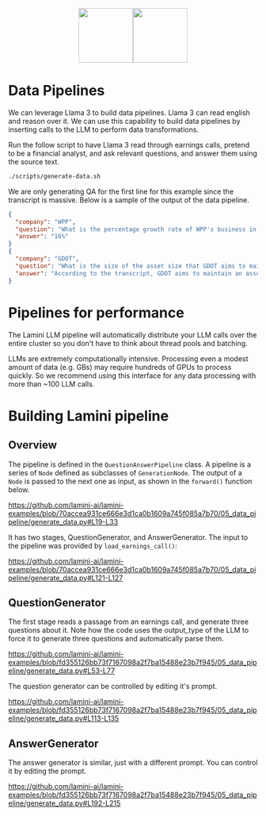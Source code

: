 <div align="center">
<img src="https://avatars.githubusercontent.com/u/130713213?s=200&v=4" width="110"><img src="https://huggingface.co/lamini/instruct-peft-tuned-12b/resolve/main/Lamini_logo.png?max-height=110" height="110">
</div>

# Data Pipelines

We can leverage Llama 3 to build data pipelines. Llama 3 can read english and
reason over it. We can use this capability to build data pipelines by inserting
calls to the LLM to perform data transformations.

Run the follow script to have Llama 3 read through earnings calls, pretend to
be a financial analyst, and ask relevant questions, and answer them using the
source text.


```bash
./scripts/generate-data.sh
```

We are only generating QA for the first line for this example since the transcript is massive.
Below is a sample of the output of the data pipeline.

```json
{
  "company": "WPP",
  "question": "What is the percentage growth rate of WPP's business in Germany in Q1, according to Mark Read?",
  "answer": "16%"
}
{
  "company": "GDOT",
  "question": "What is the size of the asset size that GDOT aims to maintain to protect its revenue",
  "answer": "According to the transcript, GDOT aims to maintain an asset size of $10 billion or less to protect its revenue"
}

```

# Pipelines for performance

The Lamini LLM pipeline will automatically distribute your LLM calls over the entire cluster so you don't have
to think about thread pools and batching.

LLMs are extremely computationally intensive. Processing even a modest amount of data (e.g. GBs)
may require hundreds of GPUs to process quickly. So we recommend using this interface for any
data processing with more than ~100 LLM calls.

# Building Lamini pipeline

## Overview

The pipeline is defined in the `QuestionAnswerPipeline` class.
A pipeline is a series of `Node` defined as subclasses of `GenerationNode`.
The output of a `Node` is passed to the next one as input, as shown in the `forward()` function below.

https://github.com/lamini-ai/lamini-examples/blob/70accea931ce666e3d1ca0b1609a745f085a7b70/05_data_pipeline/generate_data.py#L19-L33

It has two stages, QuestionGenerator, and AnswerGenerator.
The input to the pipeline was provided by `load_earnings_call()`:

https://github.com/lamini-ai/lamini-examples/blob/70accea931ce666e3d1ca0b1609a745f085a7b70/05_data_pipeline/generate_data.py#L121-L127

## QuestionGenerator

The first stage reads a passage from an earnings call, and generate three questions about it.
Note how the code uses the output_type of the LLM to force it to generate three questions and automatically parse them.

https://github.com/lamini-ai/lamini-examples/blob/fd355126bb73f7167098a2f7ba15488e23b7f945/05_data_pipeline/generate_data.py#L53-L77

The question generator can be controlled by editing it's prompt.

https://github.com/lamini-ai/lamini-examples/blob/fd355126bb73f7167098a2f7ba15488e23b7f945/05_data_pipeline/generate_data.py#L113-L135

## AnswerGenerator

The answer generator is similar, just with a different prompt.  You can control it by editing the prompt.

https://github.com/lamini-ai/lamini-examples/blob/fd355126bb73f7167098a2f7ba15488e23b7f945/05_data_pipeline/generate_data.py#L192-L215
